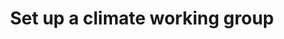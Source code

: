 ---
layout: best-practice
title: "Set up a climate working group"
order: 205
icon: /assets/climate-icons/Icon-Microphone.svg
number: "13"

section: Use your influence
chapter-tag: use-your-influence

previous-page: use-your-influence
next-page: influence-and-collaborate-with-stakeholders


matter: |
  Creating a voluntary climate working group or committee within an organization demonstrates a grassroots commitment to sustainability. Driven by passionate individuals, these initiatives serve as catalysts for environmental action, advocating for meaningful measures and aligning efforts with broader climate goals.
  
  Taking proactive steps at the voluntary level signals genuine concern, inspires broader organizational change, and can help convince management that sustainability matters to employees.

do: |
  - Make a public call and use internal communication tools to identify other peers interested
  
  - Include representatives from various departments to ensure diverse insights based on expertise and backgrounds
  
  - Define the working group's short-term and long-term environmental goals with a realistic action plan
  
  - Find allies and find ways to get sponsorship and support from the top management
  
  - Demonstrate economic value in the short term to create momentum
  
  - Schedule periodic reviews with top management to monitor progress and recalibrate objectives
  
  - Collaborate with environmental consultants or NGOs for specialized insights
  
  - Encourage the dedication of funds, tools, and training for the committee's operations
  
  - Leverage tools like [ClimateFresk](https://climatefresk.org/world/) or [2Tonnes](https://en.2tonnes.org/) for climate education and awareness

success: |
  - 🌍Collective efforts to gauge and reduce ecological footprints

  - 🌍Cross-departmental participation in green initiatives

  - Employee retention

consider: |
  To ensure the efficacy of a climate working group, its objectives must align with the company’s broader mission and values. The company’s actions are then influenced by the working group. 
  
  Regular training keeps members updated on global climate trends and best practices. The working group may not have all the answers, therefore their actions should be focused on  exploration, critique, discussion, and encouraging the organization to adopt a growth mindset. 
  
  Transparent communication channels within the working group and with the broader organization are paramount. By celebrating milestones, even small ones, the group can maintain momentum and inspire broader organizational commitment.
  
  Lastly, being receptive to feedback and adaptable to a changing climate ecosystem ensures the working group remains relevant and impactful.
---